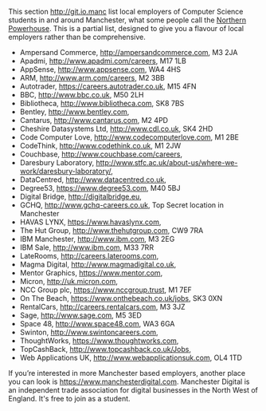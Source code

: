 
This section http://git.io.manc list local employers of Computer Science students in and around Manchester, what some people call the [Northern Powerhouse](https://en.wikipedia.org/wiki/Northern_Powerhouse). This is a partial list, designed to give you a flavour of local employers rather than be comprehensive.

* Ampersand Commerce, http://ampersandcommerce.com, M3 2JA
* Apadmi, http://www.apadmi.com/careers, M17 1LB
* AppSense, http://www.appsense.com, WA4 4HS
* ARM, http://www.arm.com/careers, M2 3BB
* Autotrader, https://careers.autotrader.co.uk, M15 4FN
* BBC, http://www.bbc.co.uk, M50 2LH
* Bibliotheca, http://www.bibliotheca.com, SK8 7BS
* Bentley, http://www.bentley.com,
* Cantarus, http://www.cantarus.com, M2 4PD
* Cheshire Datasystems Ltd, http://www.cdl.co.uk, SK4 2HD
* Code Computer Love, http://www.codecomputerlove.com, M1 2BE
* CodeThink, http://www.codethink.co.uk, M1 2JW
* Couchbase, http://www.couchbase.com/careers,
* Daresbury Laboratory, http://www.stfc.ac.uk/about-us/where-we-work/daresbury-laboratory/,
* DataCentred, http://www.datacentred.co.uk,
* Degree53, https://www.degree53.com, M40 5BJ
* Digital Bridge, http://digitalbridge.eu,
* GCHQ, http://www.gchq-careers.co.uk, Top Secret location in Manchester
* HAVAS LYNX, https://www.havaslynx.com,
* The Hut Group, http://www.thehutgroup.com, CW9 7RA
* IBM Manchester, http://www.ibm.com, M3 2EG
* IBM Sale, http://www.ibm.com, M33 7RR
* LateRooms, http://careers.laterooms.com,   
* Magma Digital, http://www.magmadigital.co.uk,
* Mentor Graphics, https://www.mentor.com,
* Micron, http://uk.micron.com,
* NCC Group plc, https://www.nccgroup.trust, M1 7EF
* On The Beach, https://www.onthebeach.co.uk/jobs, SK3 0XN
* RentalCars, http://careers.rentalcars.com, M3 3JZ
* Sage, http://www.sage.com, M5 3ED
* Space 48, http://www.space48.com, WA3 6GA
* Swinton, http://www.swintoncareers.com,
* ThoughtWorks, https://www.thoughtworks.com,
* TopCashBack, http://www.topcashback.co.uk/Jobs,  
* Web Applications UK, http://www.webapplicationsuk.com, OL4 1TD

If you’re interested in more Manchester based employers, another place you can look is https://www.manchesterdigital.com. Manchester Digital is an independent trade association for digital businesses in the North West of England. It's free to join as a student.
